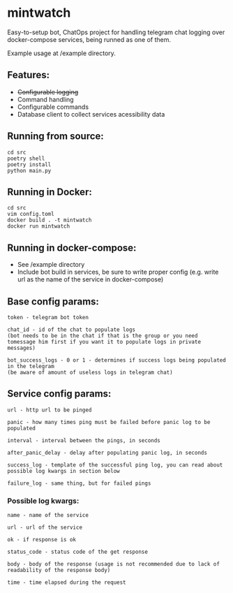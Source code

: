 # mintwatch

Easy-to-setup bot, ChatOps project for handling telegram chat logging over docker-compose services, being runned as one of them.

Example usage at /example directory.

## Features:
- ~~Configurable logging~~
- Command handling
- Configurable commands
- Database client to collect services acessibility data

## Running from source:
```shell
cd src
poetry shell
poetry install
python main.py
```

## Running in Docker:
```shell
cd src
vim config.toml
docker build . -t mintwatch
docker run mintwatch
```

## Running in docker-compose:
- See /example directory
- Include bot build in services, be sure to write proper config (e.g. write url as the name of the service in docker-compose)

## Base config params:
```shell
token - telegram bot token

chat_id - id of the chat to populate logs
(bot needs to be in the chat if that is the group or you need tomessage him first if you want it to populate logs in private messages)

bot_success_logs - 0 or 1 - determines if success logs being populated in the telegram
(be aware of amount of useless logs in telegram chat)
```

## Service config params:
```shell
url - http url to be pinged

panic - how many times ping must be failed before panic log to be populated

interval - interval between the pings, in seconds

after_panic_delay - delay after populating panic log, in seconds

success_log - template of the successful ping log, you can read about possible log kwargs in section below

failure_log - same thing, but for failed pings
```

### Possible log kwargs:
```shell
name - name of the service

url - url of the service

ok - if response is ok

status_code - status code of the get response

body - body of the response (usage is not recommended due to lack of readability of the response body)

time - time elapsed during the request
```
